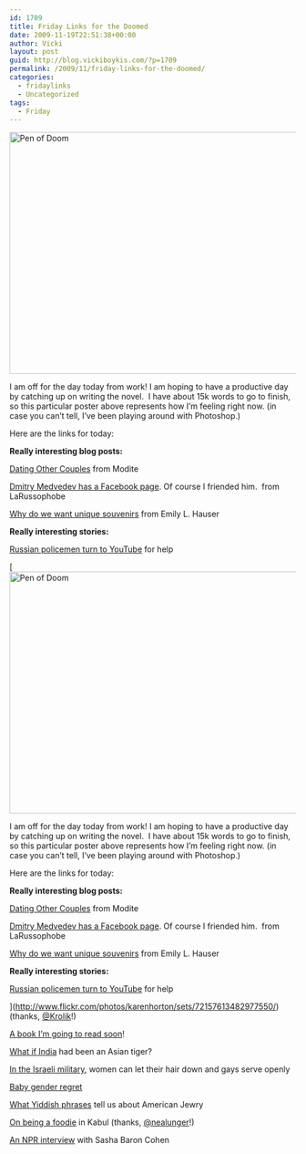 ```yaml
---
id: 1709
title: Friday Links for the Doomed
date: 2009-11-19T22:51:38+00:00
author: Vicki
layout: post
guid: http://blog.vickiboykis.com/?p=1709
permalink: /2009/11/friday-links-for-the-doomed/
categories:
  - fridaylinks
  - Uncategorized
tags:
  - Friday
---
```

[<img class="aligncenter size-full wp-image-1708" title="Pen of Doom" src="http://blog.vickiboykis.com/wp-content/uploads/2009/11/Pen-of-Doom.jpg" alt="Pen of Doom" width="565" height="424" />](http://blog.vickiboykis.com/wp-content/uploads/2009/11/Pen-of-Doom.jpg)

I am off for the day today from work! I am hoping to have a productive day by catching up on writing the novel.  I have about 15k words to go to finish, so this particular poster above represents how I&#8217;m feeling right now. (in case you can&#8217;t tell, I&#8217;ve been playing around with Photoshop.)

Here are the links for today:

**Really interesting blog posts:** 

[Dating Other Couples](http://modite.com/blog/2009/11/15/dating-other-couples/) from Modite
  
[Dmitry Medvedev has a Facebook page](http://larussophobe.wordpress.com/2009/11/17/editorial-kim-dima-sittin-in-a-tree/). Of course I friended him.  from LaRussophobe
  
[Why do we want unique souvenirs](http://blog.vickiboykis.com/2009/04/05/mobama-dont-fall-prey-to-the-jew-guilt-in-prague/) from Emily L. Hauser

**Really interesting stories:**

[Russian policemen turn to YouTube](http://www.google.com/hostednews/ap/article/ALeqM5jCoX9otDlw2Eo9kL-ZtKRPGR6ZwAD9BURISO0) for help
  
[[<img class="aligncenter size-full wp-image-1708" title="Pen of Doom" src="http://blog.vickiboykis.com/wp-content/uploads/2009/11/Pen-of-Doom.jpg" alt="Pen of Doom" width="565" height="424" />](http://blog.vickiboykis.com/wp-content/uploads/2009/11/Pen-of-Doom.jpg)

I am off for the day today from work! I am hoping to have a productive day by catching up on writing the novel.  I have about 15k words to go to finish, so this particular poster above represents how I&#8217;m feeling right now. (in case you can&#8217;t tell, I&#8217;ve been playing around with Photoshop.)

Here are the links for today:

**Really interesting blog posts:** 

[Dating Other Couples](http://modite.com/blog/2009/11/15/dating-other-couples/) from Modite
  
[Dmitry Medvedev has a Facebook page](http://larussophobe.wordpress.com/2009/11/17/editorial-kim-dima-sittin-in-a-tree/). Of course I friended him.  from LaRussophobe
  
[Why do we want unique souvenirs](http://blog.vickiboykis.com/2009/04/05/mobama-dont-fall-prey-to-the-jew-guilt-in-prague/) from Emily L. Hauser

**Really interesting stories:**

[Russian policemen turn to YouTube](http://www.google.com/hostednews/ap/article/ALeqM5jCoX9otDlw2Eo9kL-ZtKRPGR6ZwAD9BURISO0) for help
  
](http://www.flickr.com/photos/karenhorton/sets/72157613482977550/) (thanks, [@Krolik](http://twitter.com/krolik)!)
  
[A book I&#8217;m going to read soon](http://www.jpost.com/servlet/Satellite?pagename=JPost/JPArticle/ShowFull&cid=1258027274978)!
  
[What if India](http://econlog.econlib.org/archives/2009/11/what_if_india_h.html?utm_source=feedburner&utm_medium=feed&utm_campaign=Feed%3A+Econlog+(EconLog+at+Econlib.org)&utm_content=Google+Reader) had been an Asian tiger?
  
[In the Israeli military](http://www.stripes.com/article.asp?section=104&article=66112), women can let their hair down and gays serve openly
  
[Baby gender regret](http://jezebel.com/5406003/theres-not-going-to-be-any-pink-dresses-moms-who-wanted-girls-get-boys)
  
[What Yiddish phrases](http://www.tabletmag.com/news-and-politics/20699/slip-of-the-tongue/?utm_source=rss&utm_medium=rss&utm_campaign=slip-of-the-tongue) tell us about American Jewry
  
[On being a foodie](http://www.warzonefoodie.com/) in Kabul (thanks, [@nealunger](http://twitter.com/nealunger)!)
  
[An NPR interview](http://www.npr.org/templates/story/story.php?storyId=120464037) with Sasha Baron Cohen